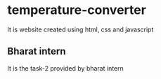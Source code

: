 # temperature-converter
It is website created using html, css and javascript

## Bharat intern
It is the task-2 provided by bharat intern
